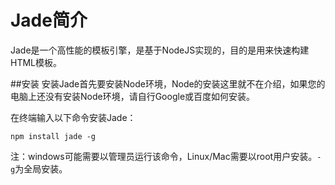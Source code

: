 # Jade简介
Jade是一个高性能的模板引擎，是基于NodeJS实现的，目的是用来快速构建HTML模板。

##安装
安装Jade首先要安装Node环境，Node的安装这里就不在介绍，如果您的电脑上还没有安装Node环境，请自行Google或百度如何安装。

在终端输入以下命令安装Jade：
```
npm install jade -g
```
注：windows可能需要以管理员运行该命令，Linux/Mac需要以root用户安装。`-g`为全局安装。

